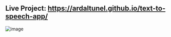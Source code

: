 ## Live Project: https://ardaltunel.github.io/text-to-speech-app/

![image](https://github.com/ardaltunel/text-to-speech-app/assets/35379428/ba35f122-357f-4041-8d59-7e4e42c261ca)
